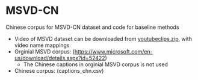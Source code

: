 # MSVD-CN
Chinese corpus for MSVD-CN dataset and code for baseline methods

- Video of MSVD dataset can be downloaded from [youtubeclips.zip](http://upplysingaoflun.ecn.purdue.edu/~yu239/datasets/youtubeclips.zip), with video name mappings
- Orginial MSVD corpus: (https://www.microsoft.com/en-us/download/details.aspx?id=52422)
  - The Chinese captions in orginial MSVD corpus is not used
- Chinese corpus: (captions_chn.csv)

